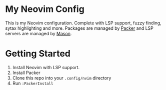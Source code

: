 # My Neovim Config

This is my Neovim configuration. Complete with LSP support, fuzzy finding, sytax highlighting and more. 
Packages are managed by [Packer](https://github.com/wbthomason/packer.nvim) and LSP servers are managed by [Mason](https://github.com/williamboman/mason.nvim).

# Getting Started
1. Install Neovim with LSP support.
2. Install Packer
3. Clone this repo into your ```.config/nvim``` directory
4. Run ```:PackerInstall```

